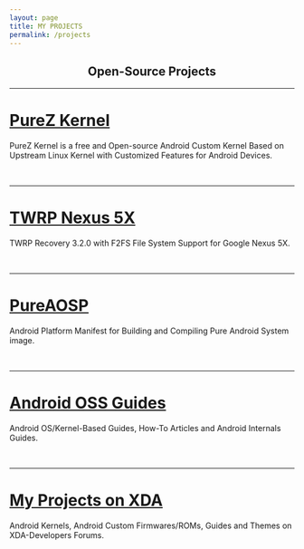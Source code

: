 ```yaml
---
layout: page
title: MY PROJECTS
permalink: /projects
---
```


<h2 align="center">Open-Source Projects</h2>

---

<h1><a href="https://zawzaww.github.io/projects/purez-kernel"><b>PureZ Kernel</b></a></h1>
<p>PureZ Kernel is a free and Open-source Android Custom Kernel Based on Upstream Linux Kernel with Customized Features for Android Devices.</p>
<br>

---

<h1><a href="https://zawzaww.github.io/projects/twrp-recovery-bullhead"><b>TWRP Nexus 5X</b></a></h1>
<p>TWRP Recovery 3.2.0 with F2FS File System Support for Google Nexus 5X.</p>
<br>

---

<h1><a href="https://github.com/zawzaww/aosp-android"><b>PureAOSP</b></a></h1>
<p>Android Platform Manifest for Building and Compiling Pure Android System image.</p>
<br>

---

<h1><a href="https://zawzaww.github.io/projects/androidoss-guides"><b>Android OSS Guides</b></a></h1>
<p>Android OS/Kernel-Based Guides, How-To Articles and Android Internals Guides.</p>
<br>

---

<h1><a href="https://zawzaww.github.io/projects/xda-threads-works"><b>My Projects on XDA</b></a></h1>
<p>Android Kernels, Android Custom Firmwares/ROMs, Guides and Themes on XDA-Developers Forums.</p>
